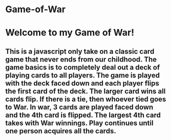 Game-of-War
==========
# Welcome to my Game of War!

## This is a javascript only take on a classic card game that never ends from our childhood. The game basics is to completely deal out a deck of playing cards to all players. The game is played with the deck faced down and each player flips the first card of the deck. The larger card wins all cards flip. If there is a tie, then whoever tied goes to War. In war, 3 cards are played faced down and the 4th card is flipped. The largest 4th card takes with War winnings. Play continues until one person acquires all the cards. 
